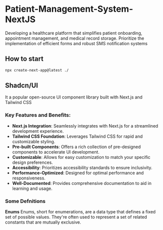 # Patient-Management-System-NextJS
Developing a healthcare platform that simplifies patient onboarding, appointment management, and medical record storage. Prioritize the implementation of efficient forms and robust SMS notification systems

## How to start
```bash
npx create-next-app@latest ./
```

## Shadcn/UI
It a popular open-source UI component library built with Next.js and Tailwind CSS

### Key Features and Benefits:

* **Next.js Integration**: Seamlessly integrates with Next.js for a streamlined development experience.
* **Tailwind CSS Foundation**: Leverages Tailwind CSS for rapid and customizable styling.
* **Pre-built Components**: Offers a rich collection of pre-designed components to accelerate UI development.
* **Customizable**: Allows for easy customization to match your specific design preferences.
* **Accessibility**: Prioritizes accessibility standards to ensure inclusivity.
* **Performance-Optimized**: Designed for optimal performance and responsiveness.
* **Well-Documented**: Provides comprehensive documentation to aid in learning and usage.


### Some Defnitions

**Enums**
Enums, short for enumerations, are a data type that defines a fixed set of possible values. They're often used to represent a set of related constants that are mutually exclusive.